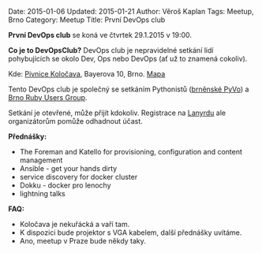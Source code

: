Date: 2015-01-06
Updated: 2015-01-21
Author: Věroš Kaplan
Tags: Meetup, Brno
Category: Meetup
Title: První DevOps club
 

**První DevOps club** se koná ve čtvrtek 29.1.2015 v 19:00.

**Co je to DevOpsClub?** DevOps club je nepravidelné setkání lidí pohybujících se okolo Dev, Ops nebo DevOps (ať už to znamená cokoliv).

Kde: [Pivnice Koločava][Koločava], Bayerova 10, Brno. [Mapa][OSM-Kolocava]  

Tento DevOps club je společný se setkáním Pythonistů ([brněnské PyVo][lanyrd-2015-01]) a 
[Brno Ruby Users Group][BRUG-2015-01].

Setkání je otevřené, může přijít kdokoliv. Registrace na [Lanyrdu][lanyrd-2015-01] ale organizátorům pomůže odhadnout účast. 
 
**Přednášky:**

- The Foreman and Katello for provisioning, configuration and content management 
- Ansible - get your hands dirty
- service discovery for docker cluster
- Dokku - docker pro lenochy
- lightning talks 

**FAQ:**

- Koločava je nekuřácká a vaří tam.
- K dispozici bude projektor s VGA kabelem, další přednášky uvítáme.
- Ano, meetup v Praze bude někdy taky.

[Koločava]: http://www.kolocava.com/
[PyVo-2015-01]: http://lanyrd.com/2015/brno-pyvo/
[BRUG-2015-01]: http://lanyrd.com/2015/brno-pyvo/
[lanyrd-2015-01]: http://lanyrd.com/2015/brno-pyvo/
[OSM-Kolocava]: http://www.openstreetmap.org/node/1371469303
